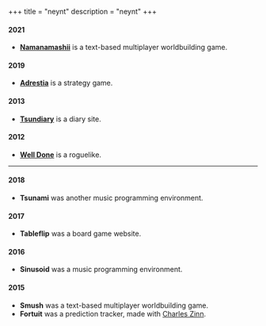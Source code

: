 +++
title = "neynt"
description = "neynt"
+++

#### 2021

- [**Namanamashii**](https://namanamashii.neynt.ca/) is a text-based
  multiplayer worldbuilding game.

#### 2019

- [**Adrestia**](https://adrestia.neynt.ca/) is a strategy game.

#### 2013

- [**Tsundiary**](https://www.tsundiary.com/) is a diary site.

#### 2012

- [**Well Done**](https://github.com/neynt/well-done) is a roguelike.

<hr class='grave'>

#### 2018

- **Tsunami** was another music programming environment.

#### 2017

- **Tableflip** was a board game website.

#### 2016

- **Sinusoid** was a music programming environment.

#### 2015

- **Smush** was a text-based multiplayer worldbuilding game.
- **Fortuit** was a prediction tracker, made with [Charles Zinn](http://charleszinn.ca/).
